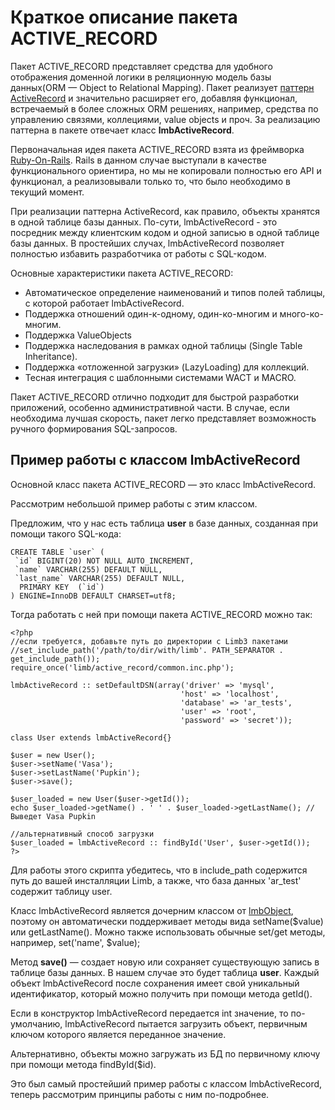 # Краткое описание пакета ACTIVE_RECORD
Пакет ACTIVE_RECORD представляет средства для удобного отображения доменной логики в реляционную модель базы данных(ORM — Object to Relational Mapping). Пакет реализует [паттерн ActiveRecord](http://en.wikipedia.org/wiki/ActiveRecord) и значительно расширяет его, добавляя функционал, встречаемый в более сложных ORM решениях, например, средства по управлению связями, коллециями, value objects и проч. За реализацию паттерна в пакете отвечает класс **lmbActiveRecord**.

Первоначальная идея пакета ACTIVE_RECORD взята из фреймворка [Ruby-On-Rails](http://rubyonrails.org/). Rails в данном случае выступали в качестве функционального ориентира, но мы не копировали полностью его API и функционал, а реализовывали только то, что было необходимо в текущий момент.

При реализации паттерна ActiveRecord, как правило, объекты хранятся в одной таблице базы данных. По-сути, lmbActiveRecord - это посредник между клиентским кодом и одной записью в одной таблице базы данных. В простейших случах, lmbActiveRecord позволяет полностью избавить разработчика от работы с SQL-кодом.

Основные характеристики пакета ACTIVE_RECORD:

* Автоматическое определение наименований и типов полей таблицы, с которой работает lmbActiveRecord.
* Поддержка отношений один-к-одному, один-ко-многим и много-ко-многим.
* Поддержка ValueObjects
* Поддержка наследования в рамках одной таблицы (Single Table Inheritance).
* Поддержка «отложенной загрузки» (LazyLoading) для коллекций.
* Тесная интеграция с шаблонными системами WACT и MACRO.

Пакет ACTIVE_RECORD отлично подходит для быстрой разработки приложений, особенно административной части. В случае, если необходима лучшая скорость, пакет легко представляет возможность ручного формирования SQL-запросов.

## Пример работы с классом lmbActiveRecord
Основной класс пакета ACTIVE_RECORD — это класс lmbActiveRecord.

Рассмотрим небольшой пример работы с этим классом.

Предложим, что у нас есть таблица **user** в базе данных, созданная при помощи такого SQL-кода:

    CREATE TABLE `user` (                         
     `id` BIGINT(20) NOT NULL AUTO_INCREMENT,         
     `name` VARCHAR(255) DEFAULT NULL,          
     `last_name` VARCHAR(255) DEFAULT NULL,         
      PRIMARY KEY  (`id`)                              
    ) ENGINE=InnoDB DEFAULT CHARSET=utf8;  

Тогда работать с ней при помощи пакета ACTIVE_RECORD можно так:

    <?php
    //если требуется, добавьте путь до директории с Limb3 пакетами
    //set_include_path('/path/to/dir/with/limb'. PATH_SEPARATOR . get_include_path());
    require_once('limb/active_record/common.inc.php');
 
    lmbActiveRecord :: setDefaultDSN(array('driver' => 'mysql',
                                          'host' => 'localhost',
                                          'database' => 'ar_tests',
                                          'user' => 'root',
                                          'password' => 'secret'));
 
    class User extends lmbActiveRecord{}
 
    $user = new User();
    $user->setName('Vasa');
    $user->setLastName('Pupkin');
    $user->save();
 
    $user_loaded = new User($user->getId());
    echo $user_loaded->getName() . ' ' . $user_loaded->getLastName(); // Выведет Vasa Pupkin
 
    //альтернативный способ загрузки
    $user_loaded = lmbActiveRecord :: findById('User', $user->getId());
    ?>

Для работы этого скрипта убедитесь, что в include_path содержится путь до вашей инсталляции Limb, а также, что база данных 'ar_test' содержит таблицу user.

Класс lmbActiveRecord является дочерним классом от [lmbObject](../../../../core/docs/ru/core/lmb_object.md), поэтому он автоматически поддерживает методы вида setName($value) или getLastName(). Можно также использовать обычные set/get методы, например, set('name', $value);

Метод **save()** — создает новую или сохраняет существующую запись в таблице базы данных. В нашем случае это будет таблица **user**. Каждый объект lmbActiveRecord после сохранения имеет свой уникальный идентификатор, который можно получить при помощи метода getId().

Если в конструктор lmbActiveRecord передается int значение, то по-умолчанию, lmbActiveRecord пытается загрузить объект, первичным ключом которого является переданное значение.

Альтернативно, объекты можно загружать из БД по первичному ключу при помощи метода findById($id).

Это был самый простейший пример работы с классом lmbActiveRecord, теперь рассмотрим принципы работы с ним по-подробнее.
